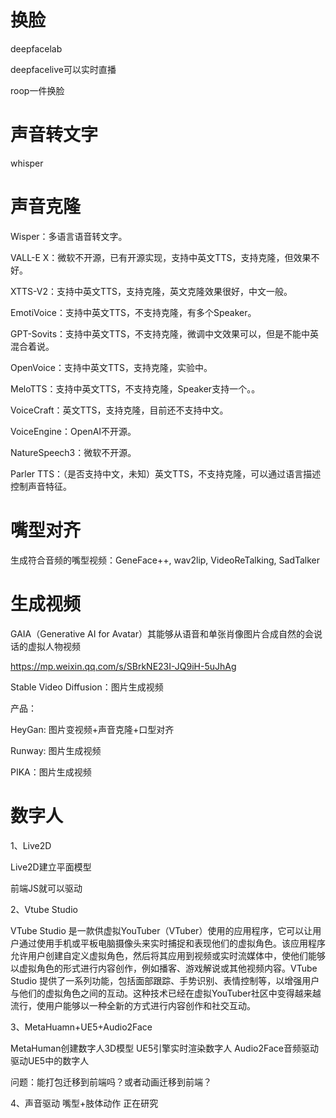 # 换脸

deepfacelab

deepfacelive可以实时直播

roop一件换脸

# 声音转文字

whisper

# 声音克隆

Wisper：多语言语音转文字。

VALL-E X：微软不开源，已有开源实现，支持中英文TTS，支持克隆，但效果不好。

XTTS-V2：支持中英文TTS，支持克隆，英文克隆效果很好，中文一般。

EmotiVoice：支持中英文TTS，不支持克隆，有多个Speaker。

GPT-Sovits：支持中英文TTS，不支持克隆，微调中文效果可以，但是不能中英混合着说。

OpenVoice：支持中英文TTS，支持克隆，实验中。

MeloTTS：支持中英文TTS，不支持克隆，Speaker支持一个。。

VoiceCraft：英文TTS，支持克隆，目前还不支持中文。

VoiceEngine：OpenAI不开源。

NatureSpeech3：微软不开源。

Parler TTS：（是否支持中文，未知）英文TTS，不支持克隆，可以通过语言描述控制声音特征。

# 嘴型对齐

生成符合音频的嘴型视频：GeneFace++, wav2lip, VideoReTalking, SadTalker

# 生成视频

GAIA（Generative AI for Avatar）其能够从语音和单张肖像图片合成自然的会说话的虚拟人物视频

https://mp.weixin.qq.com/s/SBrkNE23I-JQ9iH-5uJhAg

Stable Video Diffusion：图片生成视频

产品：

HeyGan: 图片变视频+声音克隆+口型对齐

Runway: 图片生成视频

PIKA：图片生成视频



# 数字人

1、Live2D

Live2D建立平面模型

前端JS就可以驱动



2、Vtube Studio

VTube Studio 是一款供虚拟YouTuber（VTuber）使用的应用程序，它可以让用户通过使用手机或平板电脑摄像头来实时捕捉和表现他们的虚拟角色。该应用程序允许用户创建自定义虚拟角色，然后将其应用到视频或实时流媒体中，使他们能够以虚拟角色的形式进行内容创作，例如播客、游戏解说或其他视频内容。VTube Studio 提供了一系列功能，包括面部跟踪、手势识别、表情控制等，以增强用户与他们的虚拟角色之间的互动。这种技术已经在虚拟YouTuber社区中变得越来越流行，使用户能够以一种全新的方式进行内容创作和社交互动。



3、MetaHuamn+UE5+Audio2Face

MetaHuman创建数字人3D模型
UE5引擎实时渲染数字人
Audio2Face音频驱动驱动UE5中的数字人

问题：能打包迁移到前端吗？或者动画迁移到前端？



4、声音驱动 嘴型+肢体动作 正在研究